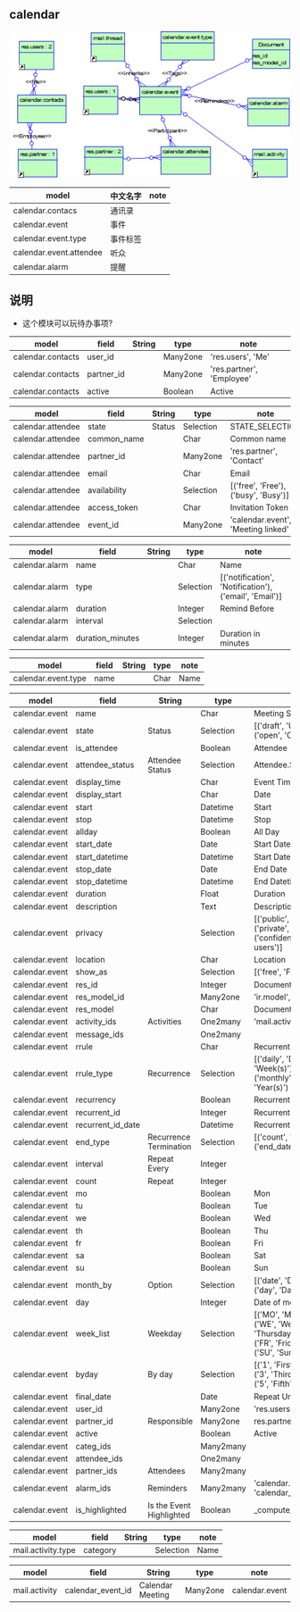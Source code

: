 
## calendar

![calendar](https://github.com/odooht/odoo-docs/blob/master/model/image/calendar.png)

model|中文名字|note
-----|-------|----
calendar.contacs|通讯录|
calendar.event|事件|
calendar.event.type|事件标签|
calendar.event.attendee|听众|
calendar.alarm|提醒|

## 说明
* 这个模块可以玩待办事项?


model|field|String|type|note
-----|-----|------|----|----
calendar.contacts|user_id||Many2one|'res.users', 'Me'
calendar.contacts|partner_id||Many2one|'res.partner', 'Employee'
calendar.contacts|active||Boolean|Active


model|field|String|type|note
-----|-----|------|----|----
calendar.attendee|state|Status|Selection|STATE_SELECTION
calendar.attendee|common_name||Char|Common name
calendar.attendee|partner_id||Many2one|'res.partner', 'Contact'
calendar.attendee|email||Char|Email
calendar.attendee|availability||Selection|[('free', 'Free'), ('busy', 'Busy')]
calendar.attendee|access_token||Char|Invitation Token
calendar.attendee|event_id||Many2one|'calendar.event', 'Meeting linked'


model|field|String|type|note
-----|-----|------|----|----
calendar.alarm|name||Char|Name
calendar.alarm|type||Selection|[('notification', 'Notification'), <br/>('email', 'Email')]
calendar.alarm|duration||Integer|Remind Before
calendar.alarm|interval||Selection|
calendar.alarm|duration_minutes||Integer|Duration in minutes


model|field|String|type|note
-----|-----|------|----|----
calendar.event.type|name||Char|Name


model|field|String|type|note
-----|-----|------|----|----
calendar.event|name||Char|Meeting Subject
calendar.event|state|Status|Selection|[('draft', 'Unconfirmed'), <br/>('open', 'Confirmed')]
calendar.event|is_attendee||Boolean|Attendee
calendar.event|attendee_status|Attendee Status|Selection|Attendee.STATE_SELECTION
calendar.event|display_time||Char|Event Time
calendar.event|display_start||Char|Date
calendar.event|start||Datetime|Start
calendar.event|stop||Datetime|Stop
calendar.event|allday||Boolean|All Day
calendar.event|start_date||Date|Start Date
calendar.event|start_datetime||Datetime|Start DateTime
calendar.event|stop_date||Date|End Date
calendar.event|stop_datetime||Datetime|End Datetime
calendar.event|duration||Float|Duration
calendar.event|description||Text|Description
calendar.event|privacy||Selection|[('public', 'Everyone'), <br/>('private', 'Only me'), <br/>('confidential', 'Only internal users')]
calendar.event|location||Char|Location
calendar.event|show_as||Selection|[('free', 'Free'), ('busy', 'Busy')]
calendar.event|res_id||Integer|Document ID
calendar.event|res_model_id||Many2one|'ir.model', 'Document Model'
calendar.event|res_model||Char|Document Model Name
calendar.event|activity_ids|Activities|One2many|'mail.activity', 'calendar_event_id'
calendar.event|message_ids||One2many|
calendar.event|rrule||Char|Recurrent Rule
calendar.event|rrule_type|Recurrence|Selection|[('daily', 'Day(s)'),('weekly', 'Week(s)'),<br/>('monthly', 'Month(s)'),('yearly', 'Year(s)') ]
calendar.event|recurrency||Boolean|Recurrent
calendar.event|recurrent_id||Integer|Recurrent ID
calendar.event|recurrent_id_date||Datetime|Recurrent ID date
calendar.event|end_type|Recurrence Termination|Selection|[('count', 'Number of repetitions'),<br/>('end_date', 'End date') ]
calendar.event|interval|Repeat Every|Integer|
calendar.event|count|Repeat|Integer|
calendar.event|mo||Boolean|Mon
calendar.event|tu||Boolean|Tue
calendar.event|we||Boolean|Wed
calendar.event|th||Boolean|Thu
calendar.event|fr||Boolean|Fri
calendar.event|sa||Boolean|Sat
calendar.event|su||Boolean|Sun
calendar.event|month_by|Option|Selection|[('date', 'Date of month') , <br/>('day', 'Day of month')]
calendar.event|day||Integer|Date of month
calendar.event|week_list|Weekday|Selection|[('MO', 'Monday'),('TU', 'Tuesday'), <br/>('WE', 'Wednesday'),('TH', 'Thursday'), <br/>('FR', 'Friday'),('SA', 'Saturday'), <br/>('SU', 'Sunday')]
calendar.event|byday|By day|Selection|[('1', 'First'),('2', 'Second'),<br/>('3', 'Third'),('4', 'Fourth'),<br/>('5', 'Fifth'),('-1', 'Last')]
calendar.event|final_date||Date|Repeat Until
calendar.event|user_id||Many2one|'res.users', 'Owner'
calendar.event|partner_id|Responsible|Many2one|res.partner
calendar.event|active||Boolean|Active
calendar.event|categ_ids||Many2many|
calendar.event|attendee_ids||One2many|
calendar.event|partner_ids|Attendees|Many2many|
calendar.event|alarm_ids|Reminders|Many2many|'calendar.alarm', <br/>'calendar_alarm_calendar_event_rel'
calendar.event|is_highlighted|Is the Event Highlighted|Boolean|_compute_is_highlighted


model|field|String|type|note
-----|-----|------|----|----
mail.activity.type|category||Selection|Name


model|field|String|type|note
-----|-----|------|----|----
mail.activity|calendar_event_id|Calendar Meeting|Many2one|calendar.event

